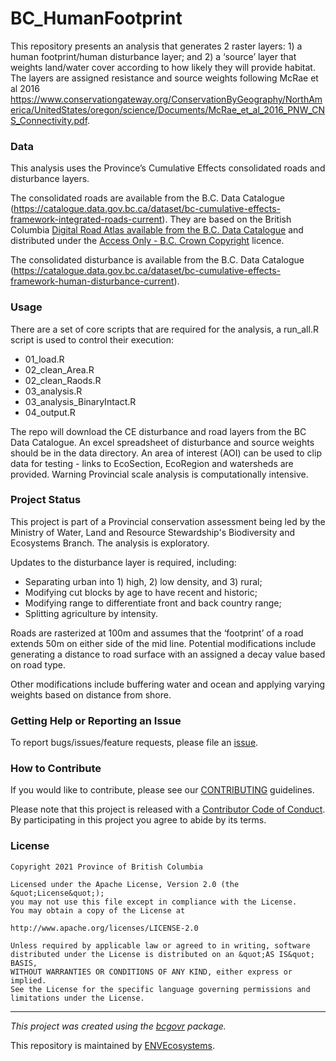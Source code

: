 <!-- Add a project state badge
See https://github.com/BCDevExchange/Our-Project-Docs/blob/master/discussion/projectstates.md
If you have bcgovr installed and you use RStudio, click the 'Insert BCDevex Badge' Addin. -->

# BC_HumanFootprint

This repository presents an analysis that generates 2 raster layers: 1)
a human footprint/human disturbance layer; and 2) a ‘source’ layer that
weights land/water cover according to how likely they will provide
habitat. The layers are assigned resistance and source weights following
McRae et al 2016
<https://www.conservationgateway.org/ConservationByGeography/NorthAmerica/UnitedStates/oregon/science/Documents/McRae_et_al_2016_PNW_CNS_Connectivity.pdf>.

### Data

This analysis uses the Province’s Cumulative Effects consolidated roads
and disturbance layers.

The consolidated roads are available from the B.C. Data Catalogue
(<https://catalogue.data.gov.bc.ca/dataset/bc-cumulative-effects-framework-integrated-roads-current>). They are
based on the British Columbia [Digital Road Atlas available from the
B.C. Data
Catalogue]((https://catalogue.data.gov.bc.ca/dataset/digital-road-atlas-dra-demographic-partially-attributed-roads))
and distributed under the [Access Only - B.C. Crown
Copyright](https://www2.gov.bc.ca/gov/content?id=1AAACC9C65754E4D89A118B875E0FBDA)
licence.

The consolidated disturbance is available from the B.C. Data Catalogue
(<https://catalogue.data.gov.bc.ca/dataset/bc-cumulative-effects-framework-human-disturbance-current>).

### Usage

There are a set of core scripts that are required for the analysis, a
run_all.R script is used to control their execution:

-   01_load.R
-   02_clean_Area.R
-   02_clean_Raods.R
-   03_analysis.R
-   03_analysis_BinaryIntact.R
-   04_output.R

The repo will download the CE disturbance and road layers from the BC
Data Catalogue. An excel spreadsheet of disturbance and source weights
should be in the data directory. An area of interest (AOI) can be used
to clip data for testing - links to EcoSection, EcoRegion and watersheds
are provided. Warning Provincial scale analysis is computationally
intensive.

### Project Status

This project is part of a Provincial conservation assessment being led
by the Ministry of Water, Land and Resource Stewardship's Biodiversity and Ecosystems Branch. The analysis
is exploratory.

Updates to the disturbance layer is required, including:  
-   Separating urban into 1) high, 2) low density, and 3) rural;  
-   Modifying cut blocks by age to have recent and historic;  
-   Modifying range to differentiate front and back country range;  
-   Splitting agriculture by intensity. 

Roads are rasterized at 100m and assumes that the ‘footprint’ of a road
extends 50m on either side of the mid line. Potential modifications
include generating a distance to road surface with an assigned a decay
value based on road type.

Other modifications include buffering water and ocean and applying
varying weights based on distance from shore.

### Getting Help or Reporting an Issue

To report bugs/issues/feature requests, please file an
[issue](https://github.com/bcgov/BC_HumanFootprint/issues/).

### How to Contribute

If you would like to contribute, please see our
[CONTRIBUTING](CONTRIBUTING.md) guidelines.

Please note that this project is released with a [Contributor Code of
Conduct](CODE_OF_CONDUCT.md). By participating in this project you agree
to abide by its terms.

### License

    Copyright 2021 Province of British Columbia

    Licensed under the Apache License, Version 2.0 (the &quot;License&quot;);
    you may not use this file except in compliance with the License.
    You may obtain a copy of the License at

    http://www.apache.org/licenses/LICENSE-2.0

    Unless required by applicable law or agreed to in writing, software distributed under the License is distributed on an &quot;AS IS&quot; BASIS,
    WITHOUT WARRANTIES OR CONDITIONS OF ANY KIND, either express or implied.
    See the License for the specific language governing permissions and limitations under the License.

------------------------------------------------------------------------

*This project was created using the
[bcgovr](https://github.com/bcgov/bcgovr) package.*

This repository is maintained by
[ENVEcosystems](https://github.com/orgs/bcgov/teams/envecosystems/members).
